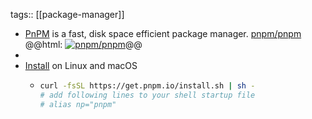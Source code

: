 tags:: [[package-manager]]

- [PnPM](https://pnpm.io/) is a fast, disk space efficient package manager.
  [pnpm/pnpm](https://github.com/pnpm/pnpm)
  @@html: <a href="https://github.com/pnpm/pnpm/"><img src="https://github-readme-stats-astronomer.vercel.app/api/pin/?username=pnpm&repo=pnpm&theme=tokyonight" alt="pnpm/pnpm"/></a>@@
-
- [Install](https://pnpm.io/installation) on Linux and macOS
	- ```bash
	  curl -fsSL https://get.pnpm.io/install.sh | sh -
	  # add following lines to your shell startup file
	  # alias np="pnpm"
	  ```